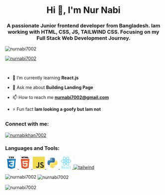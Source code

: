 <h1 align="center">Hi 👋, I'm Nur Nabi</h1>
<h3 align="center">A passionate Junior frontend developer from Bangladesh. Iam working with HTML, CSS, JS, TAILWIND CSS. Focusing on my Full Stack Web Development Journey.</h3>

<p align="left"> <img src="https://komarev.com/ghpvc/?username=nurnabi7002&label=Profile%20views&color=0e75b6&style=flat" alt="nurnabi7002" /> </p>

<p align="left"> <a href="https://github.com/ryo-ma/github-profile-trophy"><img src="https://github-profile-trophy.vercel.app/?username=nurnabi7002" alt="nurnabi7002" /></a> </p>

<p align="left"> <a href="https://twitter.com/" target="blank"><img src="https://img.shields.io/twitter/follow/?logo=twitter&style=for-the-badge" alt="" /></a> </p>

- 🌱 I’m currently learning **React.js**

- 💬 Ask me about **Building Landing Page**

- 📫 How to reach me **nurnabi7002@gmail.com**

- ⚡ Fun fact **Iam looking a goofy but Iam not**

<h3 align="left">Connect with me:</h3>
<p align="left">
<a href="https://fb.com/nurnabikhan7002" target="blank"><img align="center" src="https://raw.githubusercontent.com/rahuldkjain/github-profile-readme-generator/master/src/images/icons/Social/facebook.svg" alt="nurnabikhan7002" height="30" width="40" /></a>
</p>

<h3 align="left">Languages and Tools:</h3>
<p align="left"> <a href="https://www.w3schools.com/css/" target="_blank" rel="noreferrer"> <img src="https://raw.githubusercontent.com/devicons/devicon/master/icons/css3/css3-original-wordmark.svg" alt="css3" width="40" height="40"/> </a> <a href="https://www.w3.org/html/" target="_blank" rel="noreferrer"> <img src="https://raw.githubusercontent.com/devicons/devicon/master/icons/html5/html5-original-wordmark.svg" alt="html5" width="40" height="40"/> </a> <a href="https://developer.mozilla.org/en-US/docs/Web/JavaScript" target="_blank" rel="noreferrer"> <img src="https://raw.githubusercontent.com/devicons/devicon/master/icons/javascript/javascript-original.svg" alt="javascript" width="40" height="40"/> </a> <a href="https://www.python.org" target="_blank" rel="noreferrer"> <img src="https://raw.githubusercontent.com/devicons/devicon/master/icons/python/python-original.svg" alt="python" width="40" height="40"/> </a> <a href="https://reactjs.org/" target="_blank" rel="noreferrer"> <img src="https://raw.githubusercontent.com/devicons/devicon/master/icons/react/react-original-wordmark.svg" alt="react" width="40" height="40"/> </a> <a href="https://tailwindcss.com/" target="_blank" rel="noreferrer"> <img src="https://www.vectorlogo.zone/logos/tailwindcss/tailwindcss-icon.svg" alt="tailwind" width="40" height="40"/> </a> </p>

<p><img align="left" src="https://github-readme-stats.vercel.app/api/top-langs?username=nurnabi7002&show_icons=true&locale=en&layout=compact" alt="nurnabi7002" /></p>

<p>&nbsp;<img align="center" src="https://github-readme-stats.vercel.app/api?username=nurnabi7002&show_icons=true&locale=en" alt="nurnabi7002" /></p>

<p><img align="center" src="https://github-readme-streak-stats.herokuapp.com/?user=nurnabi7002&" alt="nurnabi7002" /></p>

